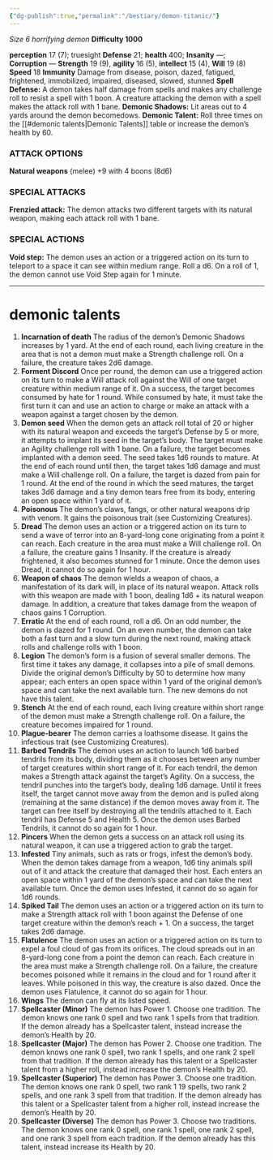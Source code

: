 ```yaml
---
{"dg-publish":true,"permalink":"/bestiary/demon-titanic/"}
---
```


*Size 6 horrifying demon*
**Difficulty 1000**

**perception** 17 (7); truesight 
**Defense** 21; **health** 400; **Insanity** —; **Corruption** — 
**Strength** 19 (9), **agility** 16 (5), **intellect** 15 (4), **Will** 19 (8) 
**Speed** 18
**Immunity** Damage from disease, poison, dazed, fatigued, frightened, immobilized, impaired, diseased, slowed, stunned
**Spell Defense:** A demon takes half damage from spells and
makes any challenge roll to resist a spell with 1 boon. A creature attacking the demon with a spell makes the attack roll with 1 bane.
**Demonic Shadows:** Lit areas out to 4 yards around the demon becomedows.
**Demonic Talent:** Roll three times on the [[#demonic talents|Demonic Talents]] table or increase the demon’s health by 60.
### ATTACK OPTIONS
**Natural weapons** (melee) +9 with 4 boons (8d6)
### SPECIAL ATTACKS
**Frenzied attack:** The demon attacks two different targets with its natural weapon, making each attack roll with 1 bane.
### SPECIAL ACTIONS
**Void step:** The demon uses an action or a triggered action on its turn to teleport to a space it can see within medium range. Roll a d6. On a roll of 1, the demon cannot use Void Step again for 1 minute.
- - -
# demonic talents
1. **Incarnation of death** The radius of the demon’s Demonic Shadows increases by 1 yard. At the end of each round, each living creature in the area that is not a demon must make a Strength challenge roll. On a failure, the creature takes 2d6 damage.
2. **Forment Discord** Once per round, the demon can use a triggered action on its turn to make a Will attack roll against the Will of one target creature within medium range of it. On a success, the target becomes consumed by hate for 1 round. While consumed by hate, it must take the first turn it can and use an action to charge or make an attack with a weapon against a target chosen by the demon.
3. **Demon seed** When the demon gets an attack roll total of 20 or higher with its natural weapon and exceeds the target’s Defense by 5 or more, it attempts to implant its seed in the target’s body. The target must make an Agility challenge roll with 1 bane. On a failure, the target becomes implanted with a demon seed. The seed takes 1d6 rounds to mature. At the end of each round until then, the target takes 1d6 damage and must make a Will challenge roll. On a failure, the target is dazed from pain for 1 round. At the end of the round in which the seed matures, the target takes 3d6 damage and a tiny demon tears free from its body, entering an open space within 1 yard of it.
4. **Poisonous** The demon’s claws, fangs, or other natural weapons drip with venom. It gains the poisonous trait (see Customizing Creatures).
5. **Dread** The demon uses an action or a triggered action on its turn to send a wave of terror into an 8-yard-long cone originating from a point it can reach. Each creature in the area must make a Will challenge roll. On a failure, the creature gains 1 Insanity. If the creature is already frightened, it also becomes stunned for 1 minute. Once the demon uses Dread, it cannot do so again for 1 hour.
6. **Weapon of chaos** The demon wields a weapon of chaos, a manifestation of its dark will, in place of its natural weapon. Attack rolls with this weapon are made with 1 boon, dealing 1d6 + its natural weapon damage. In addition, a creature that takes damage from the weapon of chaos gains 1 Corruption.
7. **Erratic** At the end of each round, roll a d6. On an odd number, the demon is dazed for 1 round. On an even number, the demon can take both a fast turn and a slow turn during the next round, making attack rolls and challenge rolls with 1 boon.
8. **Legion** The demon’s form is a fusion of several smaller demons. The first time it takes any damage, it collapses into a pile of small demons. Divide the original demon’s Difficulty by 50 to determine how many appear; each enters an open space within 1 yard of the original demon’s space and can take the next available turn. The new demons do not have this talent.
9. **Stench** At the end of each round, each living creature within short range of the demon must make a Strength challenge roll. On a failure, the creature becomes impaired for 1 round.
10. **Plague-bearer** The demon carries a loathsome disease. It gains the infectious trait (see Customizing Creatures).
11. **Barbed Tendrils** The demon uses an action to launch 1d6 barbed tendrils from its body, dividing them as it chooses between any number of target creatures within short range of it. For each tendril, the demon makes a Strength attack against the target’s Agility. On a success, the tendril punches into the target’s body, dealing 1d6 damage. Until it frees itself, the target cannot move away from the demon and is pulled along (remaining at the same distance) if the demon moves away from it. The target can free itself by destroying all the tendrils attached to it. Each tendril has Defense 5 and Health 5. Once the demon uses Barbed Tendrils, it cannot do so again for 1 hour.
12. **Pincers** When the demon gets a success on an attack roll using its natural weapon, it can use a triggered action to grab the target.
13. **Infested** Tiny animals, such as rats or frogs, infest the demon’s body. When the demon takes damage from a weapon, 1d6 tiny animals spill out of it and attack the creature that damaged their host. Each enters an open space within 1 yard of the demon’s space and can take the next available turn. Once the demon uses Infested, it cannot do so again for 1d6 rounds.
14. **Spiked Tail** The demon uses an action or a triggered action on its turn to make a Strength attack roll with 1 boon against the Defense of one target creature within the demon’s reach + 1. On a success, the target takes 2d6 damage.
15. **Flatulence** The demon uses an action or a triggered action on its turn to expel a foul cloud of gas from its orifices. The cloud spreads out in an 8-yard-long cone from a point the demon can reach. Each creature in the area must make a Strength challenge roll. On a failure, the creature becomes poisoned while it remains in the cloud and for 1 round after it leaves. While poisoned in this way, the creature is also dazed. Once the demon uses Flatulence, it cannot do so again for 1 hour.
16. **Wings** The demon can fly at its listed speed.
17. **Spellcaster (Minor)** The demon has Power 1. Choose one tradition. The demon knows one rank 0 spell and two rank 1 spells from that tradition. If the demon already has a Spellcaster talent, instead increase the demon’s Health by 20.
18. **Spellcaster (Major)** The demon has Power 2. Choose one tradition. The demon knows one rank 0 spell, two rank 1 spells, and one rank 2 spell from that tradition. If the demon already has this talent or a Spellcaster talent from a higher roll, instead increase the demon’s Health by 20.
19. **Spellcaster (Superior)** The demon has Power 3. Choose one tradition. The demon knows one rank 0 spell, two rank 1 19 spells, two rank 2 spells, and one rank 3 spell from that tradition. If the demon already has this talent or a Spellcaster talent from a higher roll, instead increase the demon’s Health by 20.
20. **Spellcaster (Diverse)** The demon has Power 3. Choose two traditions. The demon knows one rank 0 spell, one rank 1 spell, one rank 2 spell, and one rank 3 spell from each tradition. If the demon already has this talent, instead increase its Health by 20.